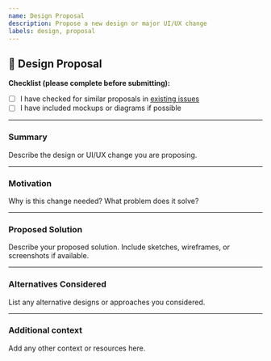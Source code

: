 ```yaml
---
name: Design Proposal
description: Propose a new design or major UI/UX change
labels: design, proposal
---
```


## 🎨 Design Proposal

**Checklist (please complete before submitting):**
- [ ] I have checked for similar proposals in [existing issues](https://github.com/Rohit-Dnath/LOL-URL/issues)
- [ ] I have included mockups or diagrams if possible

---

### Summary
Describe the design or UI/UX change you are proposing.

---

### Motivation
Why is this change needed? What problem does it solve?

---

### Proposed Solution
Describe your proposed solution. Include sketches, wireframes, or screenshots if available.

---

### Alternatives Considered
List any alternative designs or approaches you considered.

---

### Additional context
Add any other context or resources here.
